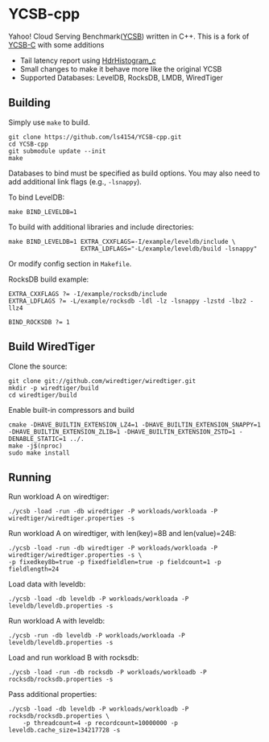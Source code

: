 # YCSB-cpp

Yahoo! Cloud Serving Benchmark([YCSB](https://github.com/brianfrankcooper/YCSB/wiki)) written in C++.
This is a fork of [YCSB-C](https://github.com/basicthinker/YCSB-C) with some additions

 * Tail latency report using [HdrHistogram_c](https://github.com/HdrHistogram/HdrHistogram_c)
 * Small changes to make it behave more like the original YCSB
 * Supported Databases: LevelDB, RocksDB, LMDB, WiredTiger

## Building

Simply use `make` to build.

```
git clone https://github.com/ls4154/YCSB-cpp.git
cd YCSB-cpp
git submodule update --init
make
```

Databases to bind must be specified as build options. You may also need to add additional link flags (e.g., `-lsnappy`).

To bind LevelDB:
```
make BIND_LEVELDB=1
```

To build with additional libraries and include directories:
```
make BIND_LEVELDB=1 EXTRA_CXXFLAGS=-I/example/leveldb/include \
                    EXTRA_LDFLAGS="-L/example/leveldb/build -lsnappy"
```

Or modify config section in `Makefile`.

RocksDB build example:
```
EXTRA_CXXFLAGS ?= -I/example/rocksdb/include
EXTRA_LDFLAGS ?= -L/example/rocksdb -ldl -lz -lsnappy -lzstd -lbz2 -llz4

BIND_ROCKSDB ?= 1
```

## Build WiredTiger

Clone the source:
```
git clone git://github.com/wiredtiger/wiredtiger.git
mkdir -p wiredtiger/build
cd wiredtiger/build
```

Enable built-in compressors and build
```
cmake -DHAVE_BUILTIN_EXTENSION_LZ4=1 -DHAVE_BUILTIN_EXTENSION_SNAPPY=1 -DHAVE_BUILTIN_EXTENSION_ZLIB=1 -DHAVE_BUILTIN_EXTENSION_ZSTD=1 -DENABLE_STATIC=1 ../.
make -j$(nproc)
sudo make install
```

## Running

Run workload A on wiredtiger:
```
./ycsb -load -run -db wiredtiger -P workloads/workloada -P wiredtiger/wiredtiger.properties -s
```

Run workload A on wiredtiger, with len(key)=8B and len(value)=24B:
```
./ycsb -load -run -db wiredtiger -P workloads/workloada -P wiredtiger/wiredtiger.properties -s \
-p fixedkey8b=true -p fixedfieldlen=true -p fieldcount=1 -p fieldlength=24
```

Load data with leveldb:
```
./ycsb -load -db leveldb -P workloads/workloada -P leveldb/leveldb.properties -s
```

Run workload A with leveldb:
```
./ycsb -run -db leveldb -P workloads/workloada -P leveldb/leveldb.properties -s
```

Load and run workload B with rocksdb:
```
./ycsb -load -run -db rocksdb -P workloads/workloadb -P rocksdb/rocksdb.properties -s
```

Pass additional properties:
```
./ycsb -load -db leveldb -P workloads/workloadb -P rocksdb/rocksdb.properties \
    -p threadcount=4 -p recordcount=10000000 -p leveldb.cache_size=134217728 -s
```
